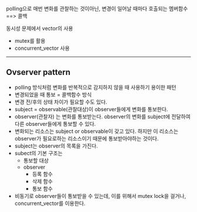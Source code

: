 polling으로 매번 변화를 관찰하는 것이아닌,
변경이 일어날 때마다 호출되는 멤버함수 ==> 콜백

동시성 문제에서 vector의 사용
- mutex를 활용
- concurrent_vector 사용


---
## Ovserver pattern

- polling 방식처럼 변화를 반복적으로 감지하지 않을 때 사용하기 용이한 패턴
- 변경되었을 때 통보 = 콜백함수 방식
- 변경 전/후의 상태 차이가 필요할 수도 있다.
- subject = observable(관찰대상)이 observer들에게 변화를 통보한다.
- observer(관찰자) 는 변화를 통보받는다. observer의 변화를 subject에 전달하여 다른 observer들에게 통보할 수 있다.
- 변화되는 리소스는 subject or observable이 갖고 있다. 하지만 이 리소스는 observer가 필요로하는 리소스이기 때문에 통보받아야하는 것이다.
- subject는 observer의 목록을 가진다.
- subect의 기본 구조는
    - 통보할 대상
    - observer 
        - 등록 함수
        - 삭제 함수
        - 통보 함수
- 비동기로 observer들이 통보받을 수 있는데, 이를 위해서 mutex lock을 걸거나, concurrent_vector를 이용한다.